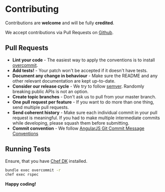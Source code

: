 # Contributing

Contributions are **welcome** and will be fully **credited**.

We accept contributions via Pull Requests on [Github](https://github.com/ajgon/opsworks_ruby).

## Pull Requests

- **Lint your code** - The easiest way to apply the conventions is to install [overcommit](https://github.com/sds/overcommit).
- **Add tests!** - Your patch won't be accepted if it doesn't have tests.
- **Document any change in behaviour** - Make sure the README and any other relevant documentation are kept up-to-date.
- **Consider our release cycle** - We try to follow [semver](https://semver.org).
  Randomly breaking public APIs is not an option.
- **Create topic branches** - Don't ask us to pull from your master branch.
- **One pull request per feature** - If you want to do more than one thing, send multiple pull requests.
- **Send coherent history** - Make sure each individual commit in your pull request is meaningful.
  If you had to make multiple intermediate commits while developing, please squash them before submitting.
- **Commit convention** - We follow [AngularJS Git Commit Message Conventions](https://docs.google.com/document/d/1QrDFcIiPjSLDn3EL15IJygNPiHORgU1_OOAqWjiDU5Y/edit#)

## Running Tests

Ensure, that you have [Chef DK](https://downloads.chef.io/chef-dk/) installed.

```sh
bundle exec overcommit -r
chef exec rspec
```

**Happy coding!**
